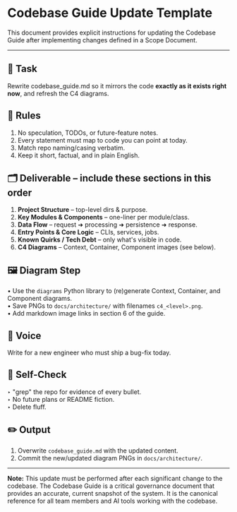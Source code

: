 # Codebase Guide Update Template

This document provides explicit instructions for updating the Codebase Guide after implementing changes defined in a Scope Document.

---

## 🔧 Task  
Rewrite codebase_guide.md so it mirrors the code **exactly as it exists right now**, and refresh the C4 diagrams.

## 🧭 Rules  
1. No speculation, TODOs, or future-feature notes.  
2. Every statement must map to code you can point at today.  
3. Match repo naming/casing verbatim.  
4. Keep it short, factual, and in plain English.

## 🗂️ Deliverable – include these sections in this order  
1. **Project Structure** – top-level dirs & purpose.  
2. **Key Modules & Components** – one-liner per module/class.  
3. **Data Flow** – request ➜ processing ➜ persistence ➜ response.  
4. **Entry Points & Core Logic** – CLIs, services, jobs.  
5. **Known Quirks / Tech Debt** – only what's visible in code.  
6. **C4 Diagrams** – Context, Container, Component images (see below).

## 🖼️ Diagram Step  
• Use the `diagrams` Python library to (re)generate Context, Container, and Component diagrams.  
• Save PNGs to `docs/architecture/` with filenames `c4_<level>.png`.  
• Add markdown image links in section 6 of the guide.

## 🧠 Voice  
Write for a new engineer who must ship a bug-fix today.

## 🔎 Self-Check  
‣ "grep" the repo for evidence of every bullet.  
‣ No future plans or README fiction.  
‣ Delete fluff.

## ✏️ Output  
1. Overwrite `codebase_guide.md` with the updated content.  
2. Commit the new/updated diagram PNGs in `docs/architecture/`.

---

**Note:** This update must be performed after each significant change to the codebase. The Codebase Guide is a critical governance document that provides an accurate, current snapshot of the system. It is the canonical reference for all team members and AI tools working with the codebase. 